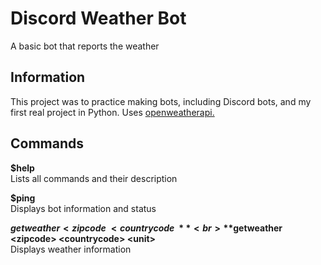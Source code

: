 # Discord Weather Bot

A basic bot that reports the weather

## Information

This project was to practice making bots, including Discord bots, and my first real project in Python. Uses [openweatherapi.](https://openweathermap.org/)

## Commands

**$help**<br>
Lists all commands and their description

**$ping**<br>
Displays bot information and status

**$getweather <zipcode\> <countrycode\>**<br>
**$getweather <zipcode\> <countrycode\> <unit\>**<br>
Displays weather information